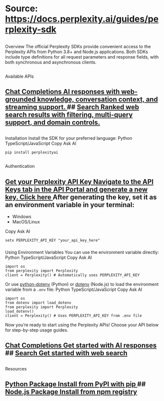 # Source: https://docs.perplexity.ai/guides/perplexity-sdk

## 
[​](https://docs.perplexity.ai/guides/perplexity-sdk#overview)
Overview
The official Perplexity SDKs provide convenient access to the Perplexity APIs from Python 3.8+ and Node.js applications. Both SDKs include type definitions for all request parameters and response fields, with both synchronous and asynchronous clients.
## 
[​](https://docs.perplexity.ai/guides/perplexity-sdk#available-apis)
Available APIs
## [Chat Completions AI responses with web-grounded knowledge, conversation context, and streaming support. ](https://docs.perplexity.ai/guides/chat-completions-sdk)## [Search Ranked web search results with filtering, multi-query support, and domain controls. ](https://docs.perplexity.ai/guides/perplexity-sdk-search)
## 
[​](https://docs.perplexity.ai/guides/perplexity-sdk#installation)
Installation
Install the SDK for your preferred language:
Python
TypeScript/JavaScript
Copy
Ask AI
```
pip install perplexityai

```

## 
[​](https://docs.perplexity.ai/guides/perplexity-sdk#authentication)
Authentication
## [Get your Perplexity API Key Navigate to the **API Keys** tab in the API Portal and generate a new key. Click here ](https://perplexity.ai/account/api) After generating the key, set it as an environment variable in your terminal:
  * Windows
  * MacOS/Linux


Copy
Ask AI
```
setx PERPLEXITY_API_KEY "your_api_key_here"

```

### 
[​](https://docs.perplexity.ai/guides/perplexity-sdk#using-environment-variables)
Using Environment Variables
You can use the environment variable directly:
Python
TypeScript/JavaScript
Copy
Ask AI
```
import os
from perplexity import Perplexity
client = Perplexity() # Automatically uses PERPLEXITY_API_KEY

```

Or use [python-dotenv](https://pypi.org/project/python-dotenv/) (Python) or [dotenv](https://www.npmjs.com/package/dotenv) (Node.js) to load the environment variable from a `.env` file:
Python
TypeScript/JavaScript
Copy
Ask AI
```
import os
from dotenv import load_dotenv
from perplexity import Perplexity
load_dotenv()
client = Perplexity() # Uses PERPLEXITY_API_KEY from .env file

```

Now you’re ready to start using the Perplexity APIs! Choose your API below for step-by-step usage guides.
## [Chat Completions Get started with AI responses ](https://docs.perplexity.ai/guides/chat-completions-sdk)## [Search Get started with web search ](https://docs.perplexity.ai/guides/perplexity-sdk-search)
## 
[​](https://docs.perplexity.ai/guides/perplexity-sdk#resources)
Resources
## [Python Package Install from PyPI with pip ](https://pypi.org/project/perplexityai/)## [Node.js Package Install from npm registry ](https://www.npmjs.com/package/@perplexity-ai/perplexity_ai)
